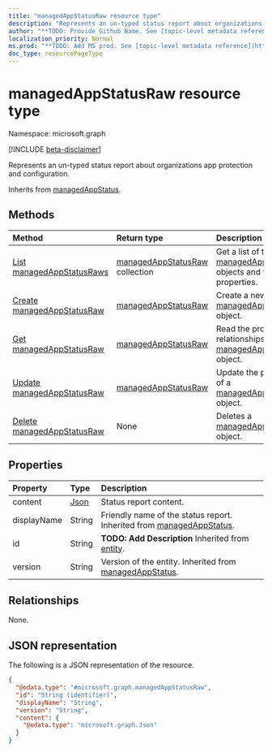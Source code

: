 ```yaml
---
title: "managedAppStatusRaw resource type"
description: "Represents an un-typed status report about organizations app protection and configuration."
author: "**TODO: Provide Github Name. See [topic-level metadata reference](https://msgo.azurewebsites.net/add/document/guidelines/metadata.html#topic-level-metadata)**"
localization_priority: Normal
ms.prod: "**TODO: Add MS prod. See [topic-level metadata reference](https://msgo.azurewebsites.net/add/document/guidelines/metadata.html#topic-level-metadata)**"
doc_type: resourcePageType
---
```


# managedAppStatusRaw resource type

Namespace: microsoft.graph

[!INCLUDE [beta-disclaimer](../../includes/beta-disclaimer.md)]

Represents an un-typed status report about organizations app protection and configuration.


Inherits from [managedAppStatus](../resources/managedappstatus.md).

## Methods
|Method|Return type|Description|
|:---|:---|:---|
|[List managedAppStatusRaws](../api/managedappstatusraw-list.md)|[managedAppStatusRaw](../resources/managedappstatusraw.md) collection|Get a list of the [managedAppStatusRaw](../resources/managedappstatusraw.md) objects and their properties.|
|[Create managedAppStatusRaw](../api/managedappstatusraw-create.md)|[managedAppStatusRaw](../resources/managedappstatusraw.md)|Create a new [managedAppStatusRaw](../resources/managedappstatusraw.md) object.|
|[Get managedAppStatusRaw](../api/managedappstatusraw-get.md)|[managedAppStatusRaw](../resources/managedappstatusraw.md)|Read the properties and relationships of a [managedAppStatusRaw](../resources/managedappstatusraw.md) object.|
|[Update managedAppStatusRaw](../api/managedappstatusraw-update.md)|[managedAppStatusRaw](../resources/managedappstatusraw.md)|Update the properties of a [managedAppStatusRaw](../resources/managedappstatusraw.md) object.|
|[Delete managedAppStatusRaw](../api/managedappstatusraw-delete.md)|None|Deletes a [managedAppStatusRaw](../resources/managedappstatusraw.md) object.|

## Properties
|Property|Type|Description|
|:---|:---|:---|
|content|[Json](../resources/json.md)|Status report content.|
|displayName|String|Friendly name of the status report. Inherited from [managedAppStatus](../resources/managedappstatus.md).|
|id|String|**TODO: Add Description** Inherited from [entity](../resources/entity.md).|
|version|String|Version of the entity. Inherited from [managedAppStatus](../resources/managedappstatus.md).|

## Relationships
None.

## JSON representation
The following is a JSON representation of the resource.
<!-- {
  "blockType": "resource",
  "keyProperty": "id",
  "@odata.type": "microsoft.graph.managedAppStatusRaw",
  "baseType": "microsoft.graph.managedAppStatus",
  "openType": false
}
-->
``` json
{
  "@odata.type": "#microsoft.graph.managedAppStatusRaw",
  "id": "String (identifier)",
  "displayName": "String",
  "version": "String",
  "content": {
    "@odata.type": "microsoft.graph.Json"
  }
}
```

